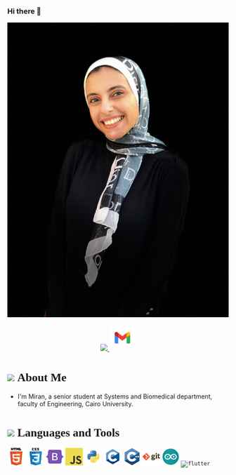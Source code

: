 ### Hi there 👋

<p align="center">
  <img src="1.JPG" alt="Coder GIF" >
</p>



<div align = "Center" >

 <a href="http://www.linkedin.com/in/miran-mahmoud-616a42217">
  <img  width="50px" src="https://user-images.githubusercontent.com/61465704/123719706-8560e500-d882-11eb-85d2-775017a3da8e.png"  />
 </a>

<a href="mailto:meranmahmoud999@gmail.com">
  <img width="60px"  src="https://raw.githubusercontent.com/timche/gmail-desktop/d2f8efa6527c3f2bd17808a4573c47234f110b0f/media/icon.svg" />
</a>

 </div>

 # <img src="https://img.icons8.com/fluency/96/000000/female-working-with-a-laptop.png" width="55"> <b style="font-family: Times New Roman; list-style-type: upper-roman;font-size:26px; ">About Me</b>

 - <p> I'm Miran, a senior student at Systems and Biomedical department, faculty of Engineering, Cairo University.
  </p>

  

 # <img src="https://kadkamtech.ca/wp-content/uploads/2017/10/mission.gif" width="40"> <b style="font-family: Times New Roman; list-style-type: upper-roman;font-size:26px; ">Languages and Tools</b>


<code><img height="40" src="https://raw.githubusercontent.com/github/explore/80688e429a7d4ef2fca1e82350fe8e3517d3494d/topics/html/html.png"></code>
<code><img height="40" src="https://raw.githubusercontent.com/github/explore/80688e429a7d4ef2fca1e82350fe8e3517d3494d/topics/css/css.png"></code>
<code><img src="https://raw.githubusercontent.com/devicons/devicon/master/icons/bootstrap/bootstrap-plain.svg" alt="bootstrap" width="40" height="40" /></code>
<code><img height="40" src="https://raw.githubusercontent.com/github/explore/80688e429a7d4ef2fca1e82350fe8e3517d3494d/topics/javascript/javascript.png"></code>
<code><img height="40" src="https://raw.githubusercontent.com/github/explore/80688e429a7d4ef2fca1e82350fe8e3517d3494d/topics/python/python.png"></code>
<code><img height="40" src="https://raw.githubusercontent.com/github/explore/80688e429a7d4ef2fca1e82350fe8e3517d3494d/topics/c/c.png"></code>
<code><img height="40" src="https://raw.githubusercontent.com/github/explore/80688e429a7d4ef2fca1e82350fe8e3517d3494d/topics/cpp/cpp.png"></code>
<code><img height="40" src="https://raw.githubusercontent.com/github/explore/80688e429a7d4ef2fca1e82350fe8e3517d3494d/topics/git/git.png"></code>
<code><img height="40" src="https://raw.githubusercontent.com/github/explore/80688e429a7d4ef2fca1e82350fe8e3517d3494d/topics/arduino/arduino.png"></code>
<code><img height="40" alt="flutter" src="https://encrypted-tbn0.gstatic.com/images?q=tbn:ANd9GcRglnUsnfLyIofsJrCffEJFJiT688ztJEAJ_Q&usqp=CAU"></code>

